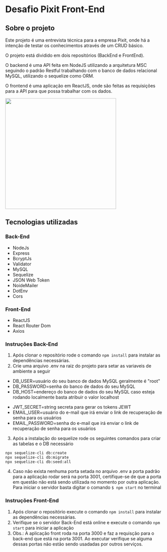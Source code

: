 # Desafio Pixit Front-End

## Sobre o projeto
Este projeto é uma entrevista técnica para a empresa Pixit, onde há a intenção de testar os conhecimentos através de um CRUD básico.

O projeto está dividido em dois repositórios (BackEnd e FrontEnd).

O backend é uma API feita em NodeJS utilizando a arquitetura MSC seguindo o padrão Restful trabalhando com o banco de dados relacional MySQL, utilizando o sequelize como ORM.

O frontend é uma aplicação em ReactJS, onde são feitas as requisições para a API para que possa trabalhar com os dados.

<img src="./screenshots/login.jpg" width="350px">

## Tecnologias utilizadas
### Back-End
- NodeJs
- Express
- BcryptJs
- Validator 
- MySQL
- Sequelize
- JSON Web Token
- NoideMailer
- DotEnv
- Cors

### Front-End
- ReactJS
- React Router Dom
- Axios


### Instruções Back-End
1. Após clonar o repositório rode o comando `npm install` para instalar as dependências necessárias.
2. Crie uma arquivo .env na raiz do projeto para setar as variaveis de ambiente a seguir
+ DB_USER=usuário do seu banco de dados MySQL geralmente é "root"
+ DB_PASSWORD=senha do banco de dados do seu MySQL
+ DB_HOST=endereço do banco de dados do seu MySQL caso esteja rodando localmente basta atribuir o valor localhost
* JWT_SECRET=string secreta para gerar os tokens JEWT
* EMAIL_USER=usuário do e-mail que irá enviar o link de recuperação de senha para os usuários
* EMAIL_PASSWORD=senha do e-mail que irá enviar o link de recuperação de senha para os usuários
3. Após a instalação do sequelize rode os seguintes comandos para criar as tabelas e o DB necessário 
```
npx sequelize-cli db:create
npx sequelize-cli db:migrate
npx sequelize-cli db:seed:all
```

4. Caso não exista nenhuma porta setada no arquivo .env a porta padrão para a aplicação rodar será na porta 3001, certifique-se de que a porta em questão não está sendo utilizada no momento por outra aplicação. Para iniciar o servidor basta digitar o comando `$ npm start` no terminal

### Instruções Front-End
1. Após clonar o repositório execute o comando `npm install` para instalar as dependências necessárias.
2. Verifique se o servidor Back-End está online e execute o comando `npm start` para iniciar a aplicação
3. Obs.: A aplicação front roda na porta 3000 e faz a requisção para o back-end que está na porta 3001. Ao executar verifique se alguma dessas portas não estão sendo usadadas por outros serviços.
